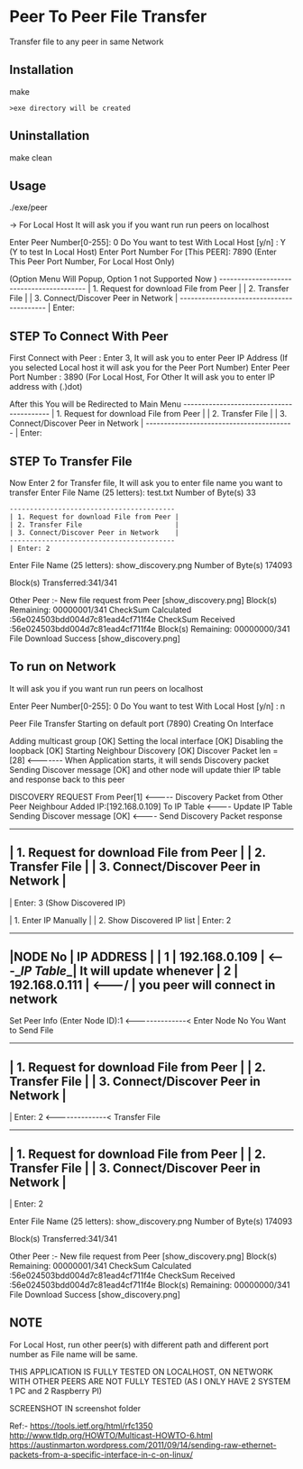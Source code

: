# Peer To Peer File Transfer

Transfer file to any peer in same Network

## Installation

make
	
	>exe directory will be created

## Uninstallation

make clean

	
## Usage

./exe/peer

-> For Local Host
It will ask you if you want run run peers on localhost

Enter Peer Number[0-255]: 0
Do You want to test With Local Host [y/n] : Y  (Y to test In Local Host)
Enter Port Number For [This PEER]: 7890		   (Enter This Peer Port Number, For Local Host Only)

(Option Menu Will Popup, Option 1 not Supported Now )
	-----------------------------------------
	| 1. Request for download File from Peer |
	| 2. Transfer File                       |
	| 3. Connect/Discover Peer in Network    |
	-----------------------------------------
	| Enter: 

## STEP To Connect With Peer

First Connect with Peer : Enter 3, It will ask you to enter Peer IP Address (If you selected Local host it will ask you for the Peer Port Number)
Enter Peer Port Number : 3890   (For Local Host, For Other It will ask you to enter IP address with (.)dot)

After this You will be Redirected to Main Menu
	-----------------------------------------
	| 1. Request for download File from Peer |
	| 2. Transfer File                       |
	| 3. Connect/Discover Peer in Network    |
	-----------------------------------------
	| Enter: 

## STEP To Transfer File
Now Enter 2 for Transfer file, It will ask you to enter file name you want to transfer
Enter File Name (25 letters): test.txt 
Number of Byte(s) 33

	-----------------------------------------
	| 1. Request for download File from Peer |
	| 2. Transfer File                       |
	| 3. Connect/Discover Peer in Network    |
	-----------------------------------------
	| Enter: 2

Enter File Name (25 letters): show_discovery.png
Number of Byte(s) 174093

Block(s) Transferred:341/341


Other Peer :- 
New file request from Peer [show_discovery.png]
Block(s) Remaining: 00000001/341
CheckSum Calculated :56e024503bdd004d7c81ead4cf711f4e
CheckSum Received   :56e024503bdd004d7c81ead4cf711f4e
Block(s) Remaining: 00000000/341
File Download Success [show_discovery.png]




##  To run on Network

It will ask you if you want run run peers on localhost

Enter Peer Number[0-255]: 0
Do You want to test With Local Host [y/n] : n 

Peer File Transfer Starting on default port (7890)
Creating On Interface

Adding multicast group 			[OK]
Setting the local interface 	[OK]
Disabling the loopback 			[OK]
Starting Neighbour Discovery 	[OK]
Discover Packet len = [28]			<------- When Application starts, it will sends Discovery packet 
Sending Discover message 		[OK]         and other node will update thier IP table and response back to this peer

DISCOVERY REQUEST From Peer[1]			<----- Discovery Packet from Other Peer
Neighbour Added IP:[192.168.0.109] To IP Table <---- Update IP Table
Sending Discover message 		[OK]		   <---- Send Discovery Packet response 

-----------------------------------------
| 1. Request for download File from Peer |
| 2. Transfer File                       |
| 3. Connect/Discover Peer in Network    |
-----------------------------------------
| Enter: 3 (Show Discovered IP)

| 1. Enter IP Manually       |
| 2. Show Discovered IP list |
     Enter: 2

------------------------------
|NODE No |    IP ADDRESS     | 
|   1    |    192.168.0.109  | <---\__IP Table__| It will update whenever
|   2    |    192.168.0.111  | <---/            | you peer will connect in network
------------------------------
Set Peer Info (Enter Node ID):1  <--------------< Enter Node No You Want to Send File 

-----------------------------------------
| 1. Request for download File from Peer |
| 2. Transfer File                       |
| 3. Connect/Discover Peer in Network    |
-----------------------------------------
| Enter: 2						<--------------< Transfer File

-----------------------------------------
| 1. Request for download File from Peer |
| 2. Transfer File                       |
| 3. Connect/Discover Peer in Network    |
-----------------------------------------
| Enter: 2

Enter File Name (25 letters): show_discovery.png
Number of Byte(s) 174093

Block(s) Transferred:341/341

Other Peer :- 
New file request from Peer [show_discovery.png]
Block(s) Remaining: 00000001/341
CheckSum Calculated :56e024503bdd004d7c81ead4cf711f4e
CheckSum Received   :56e024503bdd004d7c81ead4cf711f4e
Block(s) Remaining: 00000000/341
File Download Success [show_discovery.png]


## NOTE
For Local Host, run other peer(s) with different path and different port number as File name will be same.

THIS APPLICATION IS FULLY TESTED ON LOCALHOST, ON NETWORK WITH OTHER PEERS ARE NOT FULLY TESTED (AS I ONLY HAVE 2 SYSTEM 1 PC and 2 Raspberry PI)

SCREENSHOT IN screenshot folder



Ref:-
https://tools.ietf.org/html/rfc1350 
http://www.tldp.org/HOWTO/Multicast-HOWTO-6.html
https://austinmarton.wordpress.com/2011/09/14/sending-raw-ethernet-packets-from-a-specific-interface-in-c-on-linux/
